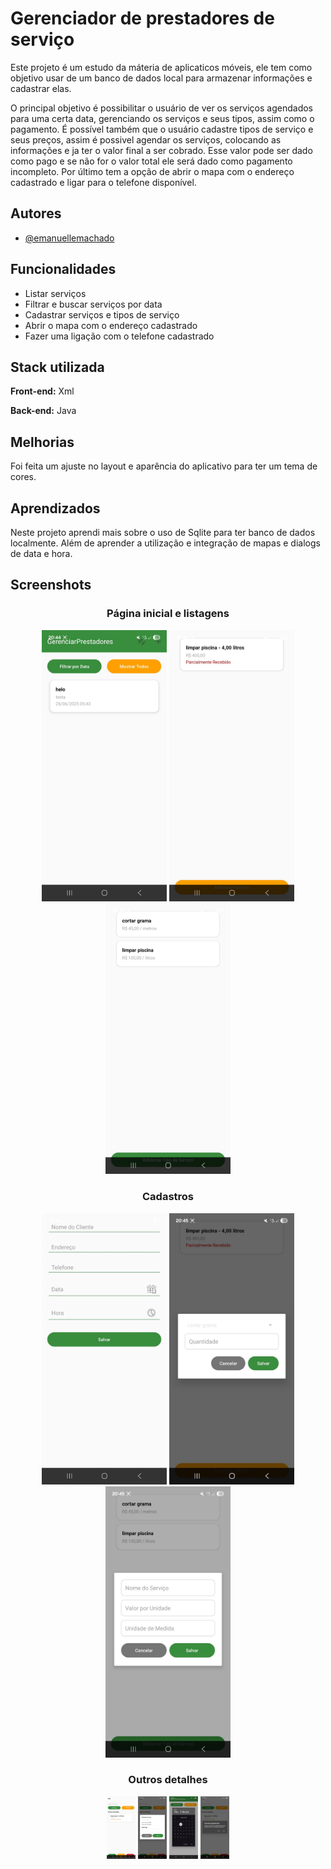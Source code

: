 
# Gerenciador de prestadores de serviço

Este projeto é um estudo da máteria de aplicaticos móveis, ele tem como objetivo usar de um banco de dados local para armazenar informações e cadastrar elas.

O principal objetivo é possibilitar o usuário de ver os serviços agendados para uma certa data, gerenciando os serviços e seus tipos, assim como o pagamento.
É possível também que o usuário cadastre tipos de serviço e seus preços, assim é possivel agendar os serviços, colocando as informações e ja ter o valor final a ser cobrado.
Esse valor pode ser dado como pago e se não for o valor total ele será dado como pagamento incompleto. 
Por último tem a opção de abrir o mapa com o endereço cadastrado e ligar para o telefone disponível.



## Autores

- [@emanuellemachado](https://www.github.com/Emanuelle-Machado)


## Funcionalidades

- Listar serviços
- Filtrar e buscar serviços por data
- Cadastrar serviços e tipos de serviço
- Abrir o mapa com o endereço cadastrado
- Fazer uma ligação com o telefone cadastrado


## Stack utilizada

**Front-end:** Xml

**Back-end:** Java

## Melhorias

Foi feita um ajuste no layout e aparência do aplicativo para ter um tema de cores.


## Aprendizados

Neste projeto aprendi mais sobre o uso de Sqlite para ter banco de dados localmente. Além de aprender a utilização e integração de mapas e dialogs de data e hora.


## Screenshots

<h3 align="center">Página inicial e listagens</h3>
<p align="center">
  <img src="https://github.com/Emanuelle-Machado/GerenciarPrestadores/blob/master/app/src/main/assets/pagina-inicial.jpeg" alt="Página inicial" width="200"/>
  <img src="https://github.com/Emanuelle-Machado/GerenciarPrestadores/blob/master/app/src/main/assets/lista-servicos.jpeg" alt="Listagem de serviços" width="200"/>
  <img src="https://github.com/Emanuelle-Machado/GerenciarPrestadores/blob/master/app/src/main/assets/listar-tipos.jpeg" alt="Listagem de tipos de serviços" width="200"/>
  </p>

<h3 align="center">Cadastros</h3>
<p align="center">
  <img src="https://github.com/Emanuelle-Machado/GerenciarPrestadores/blob/master/app/src/main/assets/cadastro-agendamento.jpeg" alt="Cadastro de Agendamentos" width="200"/>
  <img src="https://github.com/Emanuelle-Machado/GerenciarPrestadores/blob/master/app/src/main/assets/cadastro-servico.jpeg" alt="Dialogo de cadastro de Serviço" width="200"/>
  <img src="https://github.com/Emanuelle-Machado/GerenciarPrestadores/blob/master/app/src/main/assets/cadastro-tipo-servico.jpeg" alt="Dialogo de cadastro de Tipo de serviço" width="200"/>
</p>

<h3 align="center">Outros detalhes</h3>
<p align="center">
  <img src="https://github.com/Emanuelle-Machado/GerenciarPrestadores/blob/master/app/src/main/assets/agendamento-detalhes.jpeg" alt="Detalhes de agendamento" height="100"/>
  <img src="https://github.com/Emanuelle-Machado/GerenciarPrestadores/blob/master/app/src/main/assets/pagamento.jpeg" alt="Executar/Pagar serviço" height="100"/>
  <img src="https://github.com/Emanuelle-Machado/GerenciarPrestadores/blob/master/app/src/main/assets/filtro.jpeg" alt="Dialog para o filtro por data" height="100"/>
  <img src="https://github.com/Emanuelle-Machado/GerenciarPrestadores/blob/master/app/src/main/assets/excluir.jpeg" alt="Dialog para excluir algo" height="100"/>
</p> 


